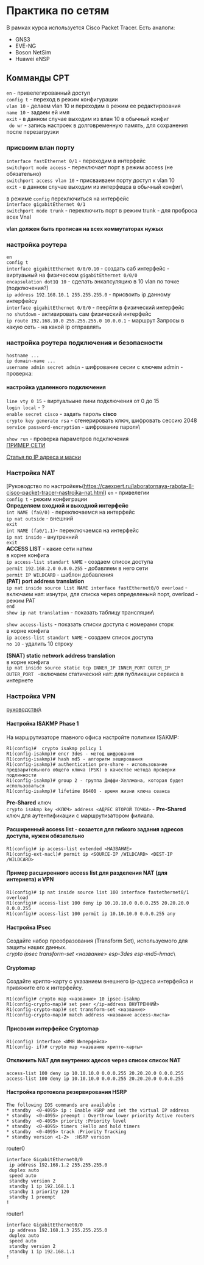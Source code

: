 # Практика по сетям
В рамках курса используется Cisco Packet Tracer. Есть аналоги:
* GNS3
* EVE-NG
* Boson NetSim
* Huawei eNSP

## Комманды CPT
`en` - привелегированный доступ\
`config t` - переход в режим конфигурации\
`vlan 10` - делаем vlan 10 и переходим в режим ее редактирвоания\
`name 10` - задаем ей имя\
`exit` - в данном случае выходим из влан 10 в обычный конфиг\
` do wr` - запись настроек в долговременную память, для сохранения после перезагрузки

### присвоим влан порту
`interface fastEthernet 0/1` - переходим в интерфейс\
`switchport mode access` - переключает порт в режим access (не обязательно)\
`switchport access vlan 10` - присваиваем порту доступ к vlan 10\
`exit` - в данном случае выходим из интерфецса в обычный конфиг\


в режиме `config` переключиться на интерфейс\
`interface gigabitEthernet 0/1`\
`switchport mode trunk` - переключить порт в режим trunk - для проброса всех Vnal

**vlan должен быть прописан на всех коммутаторах нужых**

### настройка роутера
`en`\
`config t`\
`interface gigabitEthernet 0/0/0.10` - создать саб интерфейс - виртуаьный на физическом `gigabitEthernet 0/0/0`\
`encapsulation dot1Q 10` - сделать энкапсуляцию в 10 vlan по точке (подключения?)\
`ip address 192.168.10.1 255.255.255.0` - присвоить ip данному интерфейсу\
`interface gigabitEthernet 0/0/0` - пеерйти в физический интерфейс\
`no shutdown` - активировать сам физический интерфейс\
`ip route 192.168.10.0 255.255.255.0 10.0.0.1` - маршрут Запросы в какую сеть - на какой ip отправлять

### настройка роутера подключения и безопасности
`hostname ...`\
`ip domain-name ...`\
`username admin secret admin` - шифрование сесии с ключем admin - проверка:
#### настройка удаленного подключения
`line vty 0 15` - виртуальыне лини подключения от 0 до 15\
`login local` - ? \
`enable secret cisco` - задать пароль **cisco**\
`crypto key generate rsa` - сгенерировать ключ, шифровать сессию 2048\
`service password-encryption` - шифрование пароля\

`show run` - проверка параметров подключения\
[ПРИМЕР СЕТИ](task1.pkt)

[Статья по IP адреса и маски](https://habr.com/ru/articles/350878/)

### Настройка NAT 
[Руководство по настройкеъ(https://caexpert.ru/laboratornaya-rabota-8-cisco-packet-tracer-nastrojka-nat.html)
`en` - привелегии\
`config t` - режим конфиграции\
**Определяем входной и выходной интерфейс**\
`int NAME (fa0/0)` - переключаемся на интерфейс\
`ip nat outside` - внешний\
`exit`\
`int NAME (fa0/1.1)`- переключаемся на интерфейс\
`ip nat inside` - внутренний\
`exit`\
**ACCESS LIST** - какие сети натим\
в корне конфига\
`ip access-list standart NAME` - создаем список доступа\
`permit 192.168.2.0 0.0.0.255` - добавляем в него сети\
`permit IP WILDCARD` - шаблон добавления\
**(PAT) port address translation**\
`ip nat inside source list NAME interface fastEthernet0/0 overload` - включаем нат: изнутри, для списка через определенынй порт, overload - режим PAT\
`end`\
`show ip nat translation` - показать таблицу трансляции\

`show access-lists` - показать списки доступа с номерами сторк\
в корне конфига\
`ip access-list standart NAME` - создаем список доступа\
`no 10` - удалить 10 строку

**(SNAT) static network address translation**\
в корне конфига\
`ip nat inside source static tcp INNER_IP INNER_PORT OUTER_IP OUTER_PORT ` -включаем статический нат: для публикации сервиса в интернете

### Настройка VPN
[руководство](https://wiki.merionet.ru/articles/nastrojka-site-to-site-ipsec-vpn-na-cisco)\
#### Настройка ISAKMP Phase 1
На маршрутизаторе главного офиса настройте политики ISAKMP:
```
R1(config)#  crypto isakmp policy 1
R1(config-isakmp)# encr 3des - метод шифрования
R1(config-isakmp)# hash md5 - алгоритм хеширования
R1(config-isakmp)# authentication pre-share - использование предварительного общего ключа (PSK) в качестве метода проверки подлинности
R1(config-isakmp)# group 2 - группа Диффи-Хеллмана, которая будет использоваться
R1(config-isakmp)# lifetime 86400 - время жизни ключа сеанса
```
**Pre-Shared** ключ\
`crypto isakmp key <КЛЮЧ> address <АДРЕС ВТОРОЙ ТОЧКИ>` -  **Pre-Shared** ключ для аутентификации с маршрутизатором филиала.


#### Расширенный access list - созается для гибкого задания адресов доступа, нужен обязательно
```
R1(config)# ip access-list extended <НАЗВАНИЕ>
R1(config-ext-nacl)# permit ip <SOURCE-IP /WILDCARD> <DEST-IP /WILDCARD>
```
#### Пример расширенного access list для разделения NAT (для интернета) и VPN
```
R1(config)# ip nat inside source list 100 interface fastethernet0/1 overload
R1(config)# access-list 100 deny ip 10.10.10.0 0.0.0.255 20.20.20.0 0.0.0.255
R1(config)# access-list 100 permit ip 10.10.10.0 0.0.0.255 any
```
#### Настройка IPsec
Создайте набор преобразования (Transform Set), используемого для защиты наших данных.\
*crypto ipsec transform-set <название> esp-3des esp-md5-hmac*\

#### Cryptomap
Создайте крипто-карту с указанием внешнего ip-адреса интерфейса и привяжите его к интерфейсу.
```
R1(config)# crypto map <название> 10 ipsec-isakmp
R1(config-crypto-map)# set peer </ip-address ВНУТРЕННИЙ>
R1(config-crypto-map)# set transform-set <название>
R1(config-crypto-map)# match address <название access-листа>
```
#### Присвоим интерфейсе Cryptomap
```
R1(config) interface <ИМЯ Интерфейса>
R1(config- if)# crypto map <название крипто-карты>
```
#### Отключить NAT для внутрених адесов через список список NAT
```
access-list 100 deny ip 10.10.10.0 0.0.0.255 20.20.20.0 0.0.0.255
access-list 100 deny ip 10.10.10.0 0.0.0.255 20.20.20.0 0.0.0.255
```

#### Настройка протокола резервирования HSRP
```
The following IOS commands are available :
* standby  <0-4095> ip : Enable HSRP and set the virtual IP address
* standby  <0-4095> preempt : Overthrow lower priority Active routers
* standby  <0-4095> priority :Priority level
* standby  <0-4095> timers :Hello and hold timers
* standby  <0-4095> track :Priority Tracking
* standby version <1-2>  :HSRP version
```
router0
```
interface GigabitEthernet0/0
 ip address 192.168.1.2 255.255.255.0
 duplex auto
 speed auto
 standby version 2
 standby 1 ip 192.168.1.1
 standby 1 priority 120
 standby 1 preempt
!
```
router1
```
interface GigabitEthernet0/0
 ip address 192.168.1.3 255.255.255.0
 duplex auto
 speed auto
 standby version 2
 standby 1 ip 192.168.1.1
!
```
